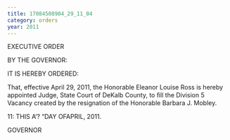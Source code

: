 ```yaml
---
title: 17084508904_29_11_04
category: orders
year: 2011
---
```

 

EXECUTIVE ORDER

BY THE GOVERNOR:

IT IS HEREBY ORDERED:

That, effective April 29, 2011, the Honorable Eleanor Louise
Ross is hereby appointed Judge, State Court of DeKalb
County, to ﬁll the Division 5 Vacancy created by the
resignation of the Honorable Barbara J. Mobley.

11:
THIS A‘? “DAY OFAPRIL, 2011.

GOVERNOR

